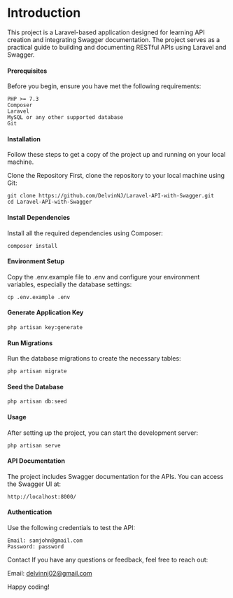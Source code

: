 
# Introduction

This project is a Laravel-based application designed for learning API creation and integrating Swagger documentation. The project serves as a practical guide to building and documenting RESTful APIs using Laravel and Swagger.


#### Prerequisites
Before you begin, ensure you have met the following requirements:

```http
PHP >= 7.3
Composer
Laravel
MySQL or any other supported database
Git
```

#### Installation
Follow these steps to get a copy of the project up and running on your local machine.

Clone the Repository
First, clone the repository to your local machine using Git:

```http
git clone https://github.com/DelvinNJ/Laravel-API-with-Swagger.git
cd Laravel-API-with-Swagger
```
#### Install Dependencies
Install all the required dependencies using Composer:
```http
composer install
```

#### Environment Setup
Copy the .env.example file to .env and configure your environment variables, especially the database settings:
```http
cp .env.example .env
```


#### Generate Application Key
```http
php artisan key:generate
```

#### Run Migrations
Run the database migrations to create the necessary tables:
```http
php artisan migrate
```


#### Seed the Database
```http
php artisan db:seed
```

#### Usage
After setting up the project, you can start the development server:
```http
php artisan serve
```

#### API Documentation
The project includes Swagger documentation for the APIs. You can access the Swagger UI at:
```http
http://localhost:8000/
```


#### Authentication
Use the following credentials to test the API:
```http
Email: samjohn@gmail.com
Password: password
```

Contact
If you have any questions or feedback, feel free to reach out:

Email: delvinnj02@gmail.com

Happy coding!